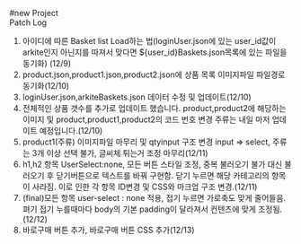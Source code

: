 #new Project<br>
Patch Log<br>
1. 아이디에 따른 Basket list Load하는 법(loginUser.json에 있는 user_id값이 arkite인지 아닌지를 따져서 맞다면 ${user_id}Baskets.json목록에 있는 파일을 동기화) (12/9)<br>
2. product.json,product1.json,product2.json에 상품 목록 이미지파일 파일경로 동기화(12/10)<br>
3. loginUser.json,arkiteBaskets.json 데이터 수정 및 업데이트(12/10)<br>
4. 전체적인 상품 갯수를 추가로 업데이트 했습니다. product,product2에 해당하는 이미지 및 product,product1,product2의 코드 번호 변경 주류는 내일 마저 업데이트 예정입니다.(12/10)<br>
5. product1(주류) 이미지파일 마무리 및 qtyinput 구조 변경 input => select, 주류는 3개 이상 선택 불가, 글씨체 튀는거 조정 마무리(12/11)
6. h1,h2 항목 UserSelect:none, 모든 버튼 스타일 조정, 중복 불러오기 불가 대신 불러오기 후 닫기버튼으로 텍스트를 바꿔 구현함. 닫기 누르면 해당 카테고리의 항목이 사라짐. 이로 인한 각 항목 ID변경 및 CSS와 마크업 구조 변경.(12/11)
7. (final)모든 항목 user-select : none 적용, 접기 누르면 가로축도 맞게 줄어들음. 펴기 접기 누를때마다 body의 기본 padding이 달라져서 컨텐츠에 맞게 조정됨.(12/12)
8. 바로구매 버튼 추가, 바로구매 버튼 CSS 추가(12/13)
